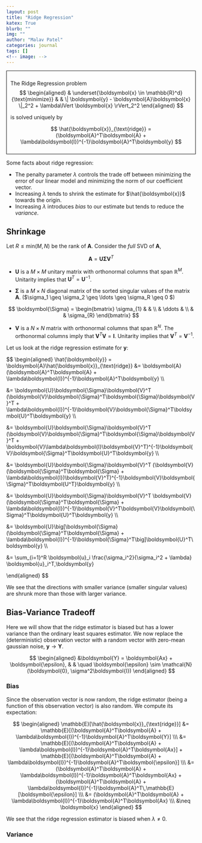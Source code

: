```yaml
---
layout: post
title: "Ridge Regression"
katex: True
blurb: ""
img: ""
author: "Malav Patel"
categories: journal
tags: []
<!-- image: -->
---
```



<div style="border: 1px solid black; padding: 10px;">

The Ridge Regression problem 
$$
\begin{aligned}
& \underset{\boldsymbol{x} \in \mathbb{R}^d}{\text{minimize}}
& & \| \boldsymbol{y} - \boldsymbol{A}\boldsymbol{x} \|_2^2 + \lambda\lVert \boldsymbol{x} \rVert_2^2
\end{aligned}
$$

is solved uniquely by

$$
\hat{\boldsymbol{x}}_{\text{ridge}} = (\boldsymbol{A}^T\boldsymbol{A} + \lambda\boldsymbol{I})^{-1}\boldsymbol{A}^T\boldsymbol{y}
$$

</div>

Some facts about ridge regression:

- The penalty parameter $\lambda$ controls the trade off between minimizing the error of our linear model and minimizing the norm of our coefficient vector.
- Increasing $\lambda$ tends to shrink the estimate for $\hat{\boldsymbol{x}}$ towards the origin.
- Increasing $\lambda$ introduces *bias* to our estimate but tends to reduce the *variance*.

## Shrinkage
Let $R \leq \text{min}(M, N)$ be the rank of $\boldsymbol{A}$. Consider the *full* SVD of $\boldsymbol{A}$,

$$
\boldsymbol{A} = \boldsymbol{U}\boldsymbol{\Sigma}\boldsymbol{V}^T
$$

- $\boldsymbol{U}$ is a $M \times M$ unitary matrix with orthonormal columns that span $\mathbb{R}^M$. Unitarity  implies that $\boldsymbol{U}^T = \boldsymbol{U}^{-1}$.


- $\boldsymbol{\Sigma}$ is a $M \times N$ diagonal matrix of the sorted singular values of the matrix $\boldsymbol{A}.$ ($\sigma_1 \geq \sigma_2 \geq \ldots \geq \sigma_R \geq 0 $)

$$
  \boldsymbol{\Sigma} =
  \begin{bmatrix}
    \sigma_{1} & & \\
    & \ddots & \\
    & & \sigma_{R}
  \end{bmatrix}
$$

- $\boldsymbol{V}$ is a $N \times N$ matrix with orthonormal columns that span $\mathbb{R}^N$. The orthonormal columns imply that $\boldsymbol{V}^T\boldsymbol{V} = \boldsymbol{I}$. Unitarity  implies that $\boldsymbol{V}^T = \boldsymbol{V}^{-1}$.

Let us look at the ridge regression estimate for $\boldsymbol{y}$:

$$
\begin{aligned}
\hat{\boldsymbol{y}} = \boldsymbol{A}\hat{\boldsymbol{x}}_{\text{ridge}} &= \boldsymbol{A} (\boldsymbol{A}^T\boldsymbol{A} + \lambda\boldsymbol{I})^{-1}\boldsymbol{A}^T\boldsymbol{y} \\\ 

&= \boldsymbol{U}\boldsymbol{\Sigma}\boldsymbol{V}^T (\boldsymbol{V}\boldsymbol{\Sigma}^T\boldsymbol{\Sigma}\boldsymbol{V}^T + \lambda\boldsymbol{I})^{-1}\boldsymbol{V}\boldsymbol{\Sigma}^T\boldsymbol{U}^T\boldsymbol{y} \\\ 

&= \boldsymbol{U}\boldsymbol{\Sigma}\boldsymbol{V}^T (\boldsymbol{V}\boldsymbol{\Sigma}^T\boldsymbol{\Sigma}\boldsymbol{V}^T + \boldsymbol{V}\lambda\boldsymbol{I}\boldsymbol{V}^T)^{-1}\boldsymbol{V}\boldsymbol{\Sigma}^T\boldsymbol{U}^T\boldsymbol{y} \\\ 

&= \boldsymbol{U}\boldsymbol{\Sigma}\boldsymbol{V}^T (\boldsymbol{V}(\boldsymbol{\Sigma}^T\boldsymbol{\Sigma} + \lambda\boldsymbol{I})\boldsymbol{V}^T)^{-1}\boldsymbol{V}\boldsymbol{\Sigma}^T\boldsymbol{U^T}\boldsymbol{y} \\\ 

&= \boldsymbol{U}\boldsymbol{\Sigma}\boldsymbol{V}^T \boldsymbol{V}(\boldsymbol{\Sigma}^T\boldsymbol{\Sigma} + \lambda\boldsymbol{I})^{-1}\boldsymbol{V}^T\boldsymbol{V}\boldsymbol{\Sigma}^T\boldsymbol{U}^T\boldsymbol{y} \\\ 

&= \boldsymbol{U}\big[\boldsymbol{\Sigma}(\boldsymbol{\Sigma}^T\boldsymbol{\Sigma} + \lambda\boldsymbol{I})^{-1}\boldsymbol{\Sigma}^T\big]\boldsymbol{U}^T\boldsymbol{y} \\\ 

&= \sum_{i=1}^R \boldsymbol{u}_i \frac{\sigma_i^2}{\sigma_i^2 + \lambda} \boldsymbol{u}_i^T\,\boldsymbol{y}

\end{aligned}
$$

We see that the directions with smaller variance (smaller singular values) are shrunk more than those with larger variance.

## Bias-Variance Tradeoff
Here we will show that the ridge estimator is biased but has a lower variance than the ordinary least squares estimator. We now replace the (deterministic) observation vector with a random vector with zero-mean gaussian noise, $\boldsymbol{y} \to \boldsymbol{Y}$.

$$
\begin{aligned}
  &\boldsymbol{Y} = \boldsymbol{Ax} + \boldsymbol{\epsilon}, & & \quad  \boldsymbol{\epsilon} \sim \mathcal{N}(\boldsymbol{0}, \sigma^2\boldsymbol{I})
\end{aligned}
$$

### Bias
Since the observation vector is now random, the ridge estimator (being a function of this observation vector) is also random. We compute its expectation:

$$
\begin{aligned}
  \mathbb{E}[\hat{\boldsymbol{x}}_{\text{ridge}}] &= \mathbb{E}[(\boldsymbol{A}^T\boldsymbol{A} + \lambda\boldsymbol{I})^{-1}\boldsymbol{A}^T\boldsymbol{Y}] \\\ 
  &= \mathbb{E}[(\boldsymbol{A}^T\boldsymbol{A} + \lambda\boldsymbol{I})^{-1}\boldsymbol{A}^T\boldsymbol{Ax}] + \mathbb{E}[(\boldsymbol{A}^T\boldsymbol{A} + \lambda\boldsymbol{I})^{-1}\boldsymbol{A}^T\boldsymbol{\epsilon}] \\\ 
  &= (\boldsymbol{A}^T\boldsymbol{A} + \lambda\boldsymbol{I})^{-1}\boldsymbol{A}^T\boldsymbol{Ax} + (\boldsymbol{A}^T\boldsymbol{A} + \lambda\boldsymbol{I})^{-1}\boldsymbol{A}^T\,\mathbb{E}[\boldsymbol{\epsilon}] \\\ 
  &= (\boldsymbol{A}^T\boldsymbol{A} + \lambda\boldsymbol{I})^{-1}\boldsymbol{A}^T\boldsymbol{Ax} \\\ 
  &\neq \boldsymbol{x}
\end{aligned}
$$

We see that the ridge regression estimator is biased when $\lambda \neq 0$.

### Variance